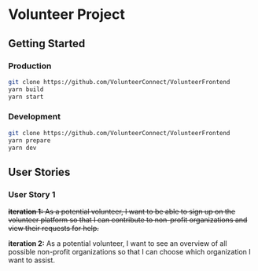 # Volunteer Project

## Getting Started

### Production

```bash
git clone https://github.com/VolunteerConnect/VolunteerFrontend
yarn build
yarn start
```

### Development

```bash
git clone https://github.com/VolunteerConnect/VolunteerFrontend
yarn prepare
yarn dev
```

## User Stories

### User Story 1

~~**iteration 1:** As a potential volunteer, I want to be able to sign up on the volunteer platform so that I can contribute to non-profit organizations and view their requests for help.~~

**iteration 2:** As a potential volunteer, I want to see an overview of all possible non-profit organizations so that I can choose which organization I want to assist.
